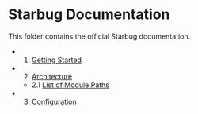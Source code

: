 # Starbug Documentation

This folder contains the official Starbug documentation.

* 1. [Getting Started](getting-started/index.md)
* 2. [Architecture](architecture/index.md)
    * 2.1 [List of Module Paths](architecture/module-paths.md)
* 3. [Configuration](configuration/index.md)
